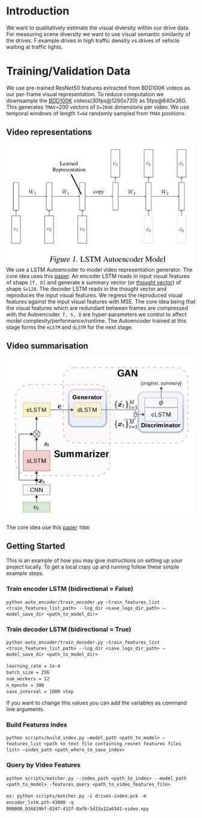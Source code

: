 # Introduction
We want to qualitatively estimate the visual diversity within our drive data. For measuring scene diversity we want to use visual semantic similarity of the drives. F.example drives in high traffic density vs drives of vehicle waiting at traffic lights. 
# Training/Validation Data
We use pre-trained ResNet50 features extracted from BDD100K videos as our per-frame visual representation. To reduce computation we downsample the [BDD100K](https://bdd-data.berkeley.edu) videos(30fps@1280x720) as 5fps@640x360. This generates `TMAX`~200 vectors of `D=2048` dimensions per video. We use temporal windows of length `T=64` randomly sampled from `TMAX` positions.

## Video representations
![](imgs/lstm-auto-encoder.png)
We use a LSTM Autoencoder to model video representation generator. The core idea uses this [paper](http://www.cs.toronto.edu/~rsalakhu/papers/video_lstm.pdf). An encoder LSTM reads in input visual features of shape `[T, D]` and generate a summary vector (or [thought vector](https://gabgoh.github.io/ThoughtVectors)) of shape `S=128`. The decoder LSTM reads in the thought vector and reproduces the input visual features. We regress the reproduced visual features against the input visual features with MSE. The core idea being that the visual features which are redundant between frames are compressed with the Autoencoder. `T, S, D` are hyper-parameters we control to affect model complexity/performance/runtime. The Autoencoder trained at this stage forms the `eLSTM` and `dLSTM` for the next stage.


## Video summarisation
![](imgs/adversarial-lstm.png)

The core idea use this [paper](https://mahasseb.github.io/files/2017/cvpr_video_summarization.pdf) `TODO`

## Getting Started
This is an example of how you may give instructions on setting up your project locally. To get a local copy up and running follow these simple example steps.

### Train encoder LSTM (bidirectional = False)
```
python auto_encoder/train_encoder.py —train_features_list <train_features_list_path> --log_dir <save_logs_dir_path> —model_save_dir <path_to_model_dir>
```
### Train decoder LSTM (bidirectional = True)
```
python auto_encoder/train_decoder.py —train_features_list <train_features_list_path> --log_dir <save_logs_dir_path> —model_save_dir <path_to_model_dir>
```
`learning_rate = 1e-4` <br>
`batch_size = 256` <br>
`num_workers = 12` <br>
`n_epochs = 300` <br>
`save_interval = 1000 step` <br>

If you want to change this values you can add the variables as command line arguments.

### Build Features index
```
python scripts/build_index.py —model_path <path_to_model> —features_list <path to text file containing resnet features files list> —index_path <path_where_to_save_index>
```
### Query by Video Features
```
python scripts/matcher.py --index_path <path_to_index> --model_path <path_to_model> -features_query <path_to_video_features_file>
```
<code>ex: python scripts/matcher.py -i drives-index.pck -m encoder_lstm.pth-43000 -q 000000_016839bf-0247-432f-8af6-5d33a12a0341-video.npy </code>
